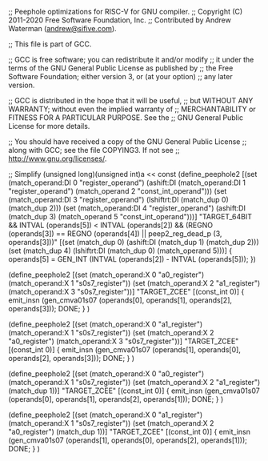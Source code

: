 ;; Peephole optimizations for RISC-V for GNU compiler.
;; Copyright (C) 2011-2020 Free Software Foundation, Inc.
;; Contributed by Andrew Waterman (andrew@sifive.com).

;; This file is part of GCC.

;; GCC is free software; you can redistribute it and/or modify
;; it under the terms of the GNU General Public License as published by
;; the Free Software Foundation; either version 3, or (at your option)
;; any later version.

;; GCC is distributed in the hope that it will be useful,
;; but WITHOUT ANY WARRANTY; without even the implied warranty of
;; MERCHANTABILITY or FITNESS FOR A PARTICULAR PURPOSE.  See the
;; GNU General Public License for more details.

;; You should have received a copy of the GNU General Public License
;; along with GCC; see the file COPYING3.  If not see
;; <http://www.gnu.org/licenses/>.

;; Simplify (unsigned long)(unsigned int)a << const
(define_peephole2
  [(set (match_operand:DI 0 "register_operand")
	(ashift:DI (match_operand:DI 1 "register_operand")
		   (match_operand 2 "const_int_operand")))
   (set (match_operand:DI 3 "register_operand")
	(lshiftrt:DI (match_dup 0) (match_dup 2)))
   (set (match_operand:DI 4 "register_operand")
	(ashift:DI (match_dup 3) (match_operand 5 "const_int_operand")))]
  "TARGET_64BIT
   && INTVAL (operands[5]) < INTVAL (operands[2])
   && (REGNO (operands[3]) == REGNO (operands[4])
       || peep2_reg_dead_p (3, operands[3]))"
  [(set (match_dup 0)
	(ashift:DI (match_dup 1) (match_dup 2)))
   (set (match_dup 4)
	(lshiftrt:DI (match_dup 0) (match_operand 5)))]
{
  operands[5] = GEN_INT (INTVAL (operands[2]) - INTVAL (operands[5]));
})

(define_peephole2
  [(set (match_operand:X 0 "a0_register")
	(match_operand:X 1 "s0s7_register"))
   (set (match_operand:X 2 "a1_register")
	(match_operand:X 3 "s0s7_register"))]
  "TARGET_ZCEE"
  [(const_int 0)]
  {
    emit_insn (gen_cmva01s07<mode> (operands[0], operands[1],
					 operands[2], operands[3]));
    DONE;
  }
)

(define_peephole2
  [(set (match_operand:X 0 "a1_register")
	(match_operand:X 1 "s0s7_register"))
   (set (match_operand:X 2 "a0_register")
	(match_operand:X 3 "s0s7_register"))]
  "TARGET_ZCEE"
  [(const_int 0)]
  {
    emit_insn (gen_cmva01s07<mode> (operands[1], operands[0],
					 operands[2], operands[3]));
    DONE;
  }
)

(define_peephole2
  [(set (match_operand:X 0 "a0_register")
	(match_operand:X 1 "s0s7_register"))
   (set (match_operand:X 2 "a1_register")
	(match_dup 1))]
  "TARGET_ZCEE"
  [(const_int 0)]
  {
    emit_insn (gen_cmva01s07<mode> (operands[0], operands[1],
					 operands[2], operands[1]));
    DONE;
  }
)

(define_peephole2
  [(set (match_operand:X 0 "a1_register")
	(match_operand:X 1 "s0s7_register"))
   (set (match_operand:X 2 "a0_register")
	(match_dup 1))]
  "TARGET_ZCEE"
  [(const_int 0)]
  {
    emit_insn (gen_cmva01s07<mode> (operands[1], operands[0],
					 operands[2], operands[1]));
    DONE;
  }
)